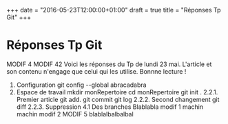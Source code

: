 +++
date = "2016-05-23T12:00:00+01:00"
draft = true
title = "Réponses Tp Git"
+++

# Réponses Tp Git
MODIF 4
MODIF 42
Voici les réponses du Tp de lundi 23 mai. L'article et son contenu n'engage que celui qui les utilise. Bonnne lecture !
1. Configuration
git config --global abracadabra
2. Espace de travail
mkdir monRepertoire
cd monRepertoire
git init .
2.2.1. Premier article
git add.
git commit
git log
2.2.2. Second changement
git diff
2.2.3. Suppression
4.1 Des branches
Blablabla modif 1
machin machin modif 2
MODIF 5 blablalbalbalbal